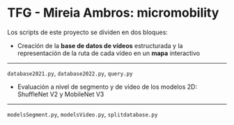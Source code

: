TFG - Mireia Ambros: micromobility
===================================================
Los scripts de este proyecto se dividen en dos bloques:
* Creación de la **base de datos de vídeos** estructurada y la representación de la ruta de cada vídeo en un **mapa** interactivo
------------------
 `database2021.py`, `database2022.py`, `query.py`
* Evaluación a nivel de segmento y de vídeo de los modelos 2D: ShuffleNet V2 y MobileNet V3
------------------
`modelsSegment.py`, `modelsVideo.py`, `splitdatabase.py`